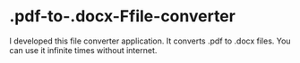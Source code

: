 # .pdf-to-.docx-Ffile-converter
I developed this file converter application. It  converts .pdf to .docx files. You can use it infinite times without internet.
